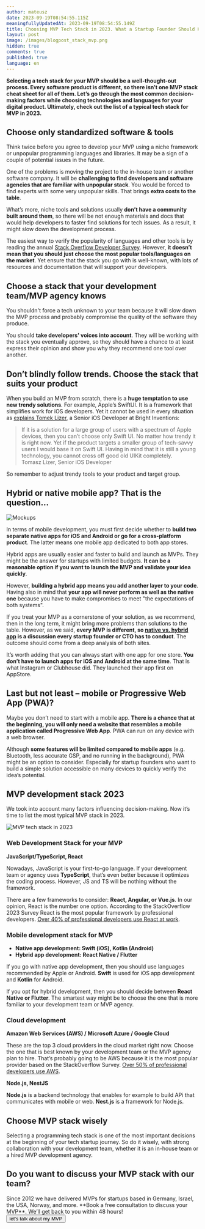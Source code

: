 ```yaml
---
author: mateusz
date: 2023-09-19T08:54:55.115Z
meaningfullyUpdatedAt: 2023-09-19T08:54:55.149Z
title: Choosing MVP Tech Stack in 2023. What a Startup Founder Should Know
layout: post
image: /images/blogpost_stack_mvp.png
hidden: true
comments: true
published: true
language: en
---
```

**Selecting a tech stack for your MVP should be a well-thought-out process. Every software product is different, so there isn’t one MVP stack cheat sheet for all of them. Let’s go through the most common decision-making factors while choosing technologies and languages for your digital product. Ultimately, check out the list of a typical tech stack for MVP in 2023.**

<EbookDynamic sectionTitle='even more MVP insights just for you' ebookName='From-MVP-to-a-Final-Product.pdf' ebookDescription='Download our free ebook about MVP development.' ebookImage='/images/mvp_ebook_cover.png' ebookAlt='MVP ebook cover' />

## Choose only standardized software & tools

Think twice before you agree to develop your MVP using a niche framework or unpopular programming languages and libraries. It may be a sign of a couple of potential issues in the future. 

One of the problems is moving the project to the in-house team or another software company. It will be **challenging to find developers and software agencies that are familiar with unpopular stack**. You would be forced to find experts with some very unpopular skills. That brings **extra costs to the table**.

What’s more, niche tools and solutions usually **don’t have a community built around them**, so there will be not enough materials and docs that would help developers to faster find solutions for tech issues. As a result, it might slow down the development process.

The easiest way to verify the popularity of languages and other tools is by reading the annual [Stack Overflow Developer Survey](https://survey.stackoverflow.co/2023). However, **it doesn’t mean that you should just choose the most popular tools/languages on the market**. Yet ensure that the stack you go with is well-known, with lots of resources and documentation that will support your developers.

## Choose a stack that your development team/MVP agency knows

You shouldn't force a tech unknown to your team because it will slow down the MVP process and probably compromise the quality of the software they produce.

You should **take developers' voices into account**. They will be working with the stack you eventually approve, so they should have a chance to at least express their opinion and show you why they recommend one tool over another.

## Don’t blindly follow trends. Choose the stack that suits your product

When you build an MVP from scratch, there is a **huge temptation to use new trendy solutions**. For example, Apple’s SwiftUI. It is a framework that simplifies work for iOS developers. Yet it cannot be used in every situation as [explains Tomek Lizer](/blog/falling-in-love-with-programming-again-tomek-ios-developer/#if-you-had-to-start-an-ios-project-from-scratch-with-no-technological-debt-what-tools-would-you-use), a Senior iOS Developer at Bright Inventions:

<blockquote><div>If it is a solution for a large group of users with a spectrum of Apple devices, then you can’t choose only Swift UI. No matter how trendy it is right now. Yet if the product targets a smaller group of tech-savvy users I would base it on Swift UI. Having in mind that it is still a young technology, you cannot cross off good old UIKit completely.</div><footer>Tomasz Lizer, Senior iOS Developer</footer></blockquote>

So remember to adjust trendy tools to your product and target group.

## Hybrid or native mobile app? That is the question…

<div class="image"><img src="/images/food_tech_case_study_app.png" alt="Mockups" title="Mockups"  /> </div>

In terms of mobile development, you must first decide whether to **build two separate native apps for iOS and Android or go for a cross-platform product**. The latter means one mobile app dedicated to both app stores. 

Hybrid apps are usually easier and faster to build and launch as MVPs. They might be the answer for startups with limited budgets. **It can be a reasonable option if you want to launch the MVP and validate your idea quickly**.

However, **building a hybrid app means you add another layer to your code**. Having also in mind that **your app will never perform as well as the native one** because you have to make compromises to meet "the expectations of both systems".

If you treat your MVP as a cornerstone of your solution, as we recommend, then in the long term, it might bring more problems than solutions to the table. However, as we said, **every MVP is different, so [native vs. hybrid app](/blog/native-app-development-vs-cross-platform/) is a discussion every startup founder or CTO has to conduct**. The outcome should come from a deep analysis of both sites.

It’s worth adding that you can always start with one app for one store. **You don’t have to launch apps for iOS and Android at the same time**. That is what Instagram or Clubhouse did. They launched their app first on AppStore.

## Last but not least – mobile or Progressive Web App (PWA)?

Maybe you don’t need to start with a mobile app. **There is a chance that at the beginning, you will only need a website that resembles a mobile application called Progressive Web App**. PWA can run on any device with a web browser. 

Although **some features will be limited compared to mobile apps** (e.g. Bluetooth, less accurate GSP, and no running in the background), PWA might be an option to consider. Especially for startup founders who want to build a simple solution accessible on many devices to quickly verify the idea’s potential.

## MVP development stack 2023

We took into account many factors influencing decision-making. Now it’s time to list the most typical MVP stack in 2023.

<div class="image"><img src="/images/blog_post_tech_stack_mvp.png" alt="MVP tech stack in 2023" title="MVP tech stack in 2023"  /> </div>

### Web Development Stack for your MVP

**JavaScript/TypeScript, React**

Nowadays, JavaScript is your first-to-go language. If your development team or agency uses **TypeScript**, that’s even better because it optimizes the coding process. However, JS and TS will be nothing without the framework.

There are a few frameworks to consider: **React, Angular, or Vue.js**. In our opinion, React is the number one option. According to the StackOverflow 2023 Survey React is the most popular framework by professional developers. [Over 40% of professional developers use React at work](https://survey.stackoverflow.co/2023).

### Mobile development stack for MVP

* **Native app development: Swift (iOS), Kotlin (Android)**
* **Hybrid app development: React Native / Flutter**

If you go with native app development, then you should use languages recommended by Apple or Android. **Swift** is used for iOS app development and **Kotlin** for Android.

If you opt for hybrid development, then you should decide between **React Native or Flutter**. The smartest way might be to choose the one that is more familiar to your development team or MVP agency.

### Cloud development

**Amazon Web Services (AWS) / Microsoft Azure / Google Cloud**

These are the top 3 cloud providers in the cloud market right now. Choose the one that is best known by your development team or the MVP agency plan to hire. That’s probably going to be AWS because it is the most popular provider based on the StackOverflow Survey. [Over 50% of professional developers use AWS](https://survey.stackoverflow.co/2023/?utm_source=so-owned&utm_medium=blog&utm_campaign=dev-survey-results-2023&utm_content=survey-results#section-most-popular-technologies-cloud-platforms).

**Node.js, NestJS**

**Node.js** is a backend technology that enables for example to build APi that communicates with mobile or web. **Nest.js** is a framework for Node.js.

## Choose MVP stack wisely

Selecting a programming tech stack is one of the most important decisions at the beginning of your tech startup journey. So do it wisely, with strong collaboration with your development team, whether it is an in-house team or a hired MVP development agency.

<div class='block-button'><h2>Do you want to discuss your MVP stack with our team?</h2><div>Since 2012 we have delivered MVPs for startups based in Germany, Israel, the USA, Norway, and more. **Book a free consultation to discuss your MVP**. We’ll get back to you within 48 hours!</div><a href="/start-project/"><button>let's talk about my MVP</button></a></div>